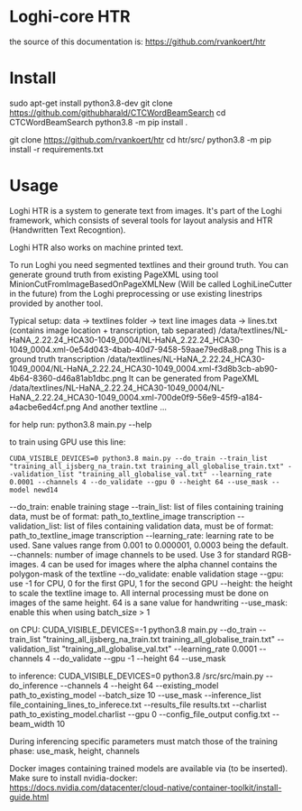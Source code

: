 # Loghi-core HTR

the source of this documentation is: https://github.com/rvankoert/htr

# Install
sudo apt-get install python3.8-dev
git clone https://github.com/githubharald/CTCWordBeamSearch
cd CTCWordBeamSearch
python3.8 -m pip install .

git clone https://github.com/rvankoert/htr
cd htr/src/
python3.8 -m pip install -r requirements.txt


# Usage
Loghi HTR is a system to generate text from images. It's part of the Loghi framework, which consists of several tools for layout analysis and HTR (Handwritten Text Recogntion).

Loghi HTR also works on machine printed text.

To run Loghi you need segmented textlines and their ground truth. You can generate ground truth from existing PageXML using tool MinionCutFromImageBasedOnPageXMLNew (Will be called LoghiLineCutter in the future) from the Loghi preprocessing or use existing linestrips provided by another tool.


Typical setup:
data -> textlines folder -> text line images 
data -> lines.txt (contains image location + transcription, tab separated)
/data/textlines/NL-HaNA_2.22.24_HCA30-1049_0004/NL-HaNA_2.22.24_HCA30-1049_0004.xml-0e54d043-4bab-40d7-9458-59aae79ed8a8.png	This is a ground truth transcription
/data/textlines/NL-HaNA_2.22.24_HCA30-1049_0004/NL-HaNA_2.22.24_HCA30-1049_0004.xml-f3d8b3cb-ab90-4b64-8360-d46a81ab1dbc.png	It can be generated from PageXML
/data/textlines/NL-HaNA_2.22.24_HCA30-1049_0004/NL-HaNA_2.22.24_HCA30-1049_0004.xml-700de0f9-56e9-45f9-a184-a4acbe6ed4cf.png	And another textline
...

for help run:
python3.8 main.py --help

to train using GPU use this line:
```
CUDA_VISIBLE_DEVICES=0 python3.8 main.py --do_train --train_list "training_all_ijsberg_na_train.txt training_all_globalise_train.txt" --validation_list "training_all_globalise_val.txt" --learning_rate 0.0001 --channels 4 --do_validate --gpu 0 --height 64 --use_mask --model newd14
``` 

--do_train: enable training stage
--train_list: list of files containing training data, must be of format: path_to_textline_image <TAB> transcription
--validation_list: list of files containing validation data, must be of format: path_to_textline_image <TAB> transcription
--learning_rate: learning rate to be used. Sane values range from 0.001 to 0.000001, 0.0003 being the default.
--channels: number of image channels to be used. Use 3 for standard RGB-images. 4 can be used for images where the alpha channel contains the polygon-mask of the textline
--do_validate: enable validation stage
--gpu: use -1 for CPU, 0 for the first GPU, 1 for the second GPU
--height: the height to scale the textline image to. All internal processing must be done on images of the same height. 64 is a sane value for handwriting
--use_mask: enable this when using batch_size > 1

on CPU:
CUDA_VISIBLE_DEVICES=-1 python3.8 main.py --do_train --train_list "training_all_ijsberg_na_train.txt training_all_globalise_train.txt" --validation_list "training_all_globalise_val.txt" --learning_rate 0.0001 --channels 4 --do_validate --gpu -1 --height 64 --use_mask 


to inference:
CUDA_VISIBLE_DEVICES=0 python3.8 /src/src/main.py --do_inference --channels 4 --height 64 --existing_model path_to_existing_model --batch_size 10 --use_mask --inference_list file_containing_lines_to_inferece.txt --results_file results.txt --charlist path_to_existing_model.charlist --gpu 0 --config_file_output config.txt --beam_width 10

During inferencing specific parameters must match those of the training phase: use_mask, height, channels


Docker images containing trained models are available via (to be inserted). Make sure to install nvidia-docker:
https://docs.nvidia.com/datacenter/cloud-native/container-toolkit/install-guide.html

